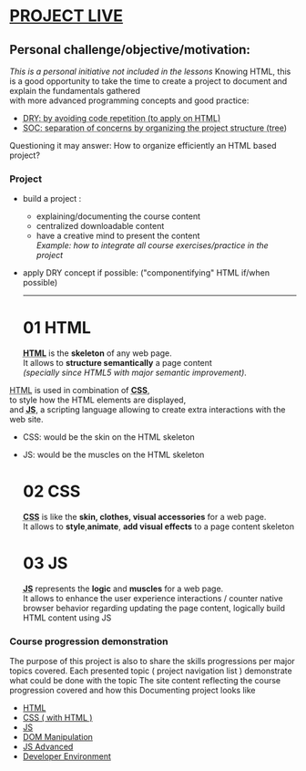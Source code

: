 # [PROJECT LIVE](https://laurelinep.github.io/ztm-complete-web-dev_doc-along/)

## Personal challenge/objective/motivation:

_This is a personal initiative not included in the lessons_ Knowing HTML, this is a good opportunity to take the time to create a project to document and explain the fundamentals gathered  
with more advanced programming concepts and good practice:

-   <abbr title="Don't Repeat Yourself">DRY<abbr>: by avoiding code repetition (to apply on HTML)
-   <abbr title="Don't Repeat Yourself">SOC<abbr>: separation of concerns by organizing the project structure (tree)

Questioning it may answer: How to organize efficiently an HTML based project?

### Project

-   build a project :
    -   explaining/documenting the course content
    -   centralized downloadable content
    -   have a creative mind to present the content\
        _Example: how to integrate all course exercises/practice in the project_
-   apply DRY concept if possible: ("componentifying" HTML if/when possible)

    ***

    # 01 HTML

    **<abbr title="HyperText Markup Language">HTML</abbr>** is the **skeleton** of any web page.  
    It allows to **structure semantically** a page content  
    _(specially since HTML5 with major semantic improvement)_.

<abbr title="HyperText Markup Language">HTML</abbr> is used in combination of **<abbr title="Cascade Style Sheet">CSS</abbr>**,  
to style how the HTML elements are displayed,  
and **<abbr title="JavaScript">JS</abbr>**, a scripting language allowing to create extra interactions with the web site.

-   CSS: would be the skin on the HTML skeleton
-   JS: would be the muscles on the HTML skeleton


    # 02 CSS

    **<abbr title="Cascading Style Sheet">CSS</abbr>** is like the **skin, clothes, visual accessories** for a web page.  
    It allows to **style**,**animate**, **add visual effects** to a page content skeleton

    # 03 JS
    **<abbr title="JavaScript">JS</abbr>** represents the **logic** and **muscles** for a web page.  
    It allows to enhance the user experience interactions / counter native browser behavior regarding
    updating the page content, logically build HTML content using JS


### Course progression demonstration
The purpose of this project is also to share the skills progressions per major topics covered.
Each presented topic ( project navigation list ) demonstrate what could be done with the topic
The site content reflecting the course progression
covered and how this Documenting project looks like
- [HTML](https://laurelinep.github.io/ztm-complete-web-dev_doc-along/01_HTML_by_practice/)
- [CSS ( with HTML )](https://laurelinep.github.io/ztm-complete-web-dev_doc-along/02_HTML-CSS_by_practice)
- [JS](https://laurelinep.github.io/ztm-complete-web-dev_doc-along/03_JS_by_practice)
- [DOM Manipulation](https://laurelinep.github.io/ztm-complete-web-dev_doc-along/04_DOM-manipulation)
- [JS Advanced](https://laurelinep.github.io/ztm-complete-web-dev_doc-along/05_advanced-javascript)
- [Developer Environment](https://laurelinep.github.io/ztm-complete-web-dev_doc-along/06_developer-environment)